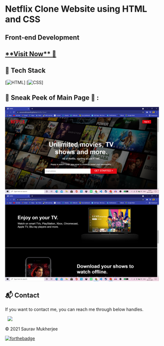 
# Netflix Clone Website using HTML and CSS

<h2> Front-end Development <h2>
<a href="https://sauravmukherjee44.github.io/Netflix-Clone/" target="_blank">**Visit Now** 🚀</a>

## 📌 Tech Stack
[![HTML](https://img.shields.io/badge/html5%20-%23E34F26.svg?&style=for-the-badge&logo=html5&logoColor=white)]
[![CSS](https://img.shields.io/badge/css3%20-%231572B6.svg?&style=for-the-badge&logo=css3&logoColor=white)]

## 📌 Sneak Peek of Main Page 🙈 :
![Front Page](https://github.com/SauravMukherjee44/Netflix-Clone/blob/c28c5b596388cc6ecc721f9e73c17363e37566c2/assests/Screenshot%20(231).png)
![Content](https://github.com/SauravMukherjee44/Netflix-Clone/blob/c28c5b596388cc6ecc721f9e73c17363e37566c2/assests/Screenshot%20(232).png)

<h2>📬 Contact</h2>

If you want to contact me, you can reach me through below handles.

&nbsp;&nbsp;<a href="https://www.linkedin.com/in/sauravmukherjee44/"><img src="https://www.felberpr.com/wp-content/uploads/linkedin-logo.png" width="30"></img></a>

© 2021 Saurav Mukherjee


[![forthebadge](https://forthebadge.com/images/badges/built-with-love.svg)](https://forthebadge.com)
